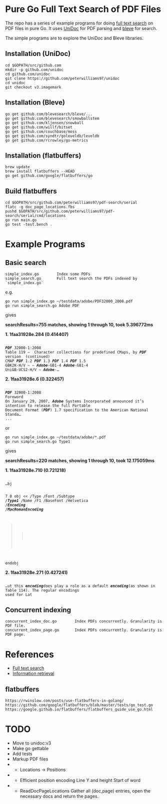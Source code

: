 Pure Go Full Text Search of PDF Files
=====================================

The repo has a series of example programs for doing [full text search](https://en.wikipedia.org/wiki/Full-text_search) on PDF files in pure Go. It uses [UniDoc](https://unidoc.io/) for PDF parsing and [bleve](http://github.com/blevesearch/bleve) for search.

The simple programs are to explore the UniDoc and Bleve libraries.

Installation (UniDoc)
---------------------
	cd $GOPATH/src/github.com
	mkdir -p github.com/unidoc
	cd github.com/unidoc
	git clone https://github.com/peterwilliams97/unidoc
	cd unidoc
	git checkout v3.imagemark

Installation (Bleve)
--------------------
	go get github.com/blevesearch/bleve/...
	go get github.com/blevesearch/snowballstem
	go get github.com/kljensen/snowball
	go get github.com/willf/bitset
	go get github.com/couchbase/moss
	go get github.com/syndtr/goleveldb/leveldb
	go get github.com/rcrowley/go-metrics

Installation (flatbuffers)
--------------------------
	brew update
	brew install flatbuffers --HEAD
	go get github.com/google/flatbuffers/go


Build flatbuffers
---------------
	cd $GOPATH/src/github.com/peterwilliams97/pdf-search/serial
	flatc -g doc_page_locations.fbs
	pushd $GOPATH/src/github.com/peterwilliams97/pdf-search/serial/cmd/locations
	go run main.go
	go test -test.bench .

Example Programs
================

Basic search
------------
	simple_index.go        Index some PDFs
	simple_search.go       Full text search the PDFs indexed by `simple_index.go`

e.g.

	go run simple_index.go ~/testdata/adobe/PDF32000_2008.pdf
	go run simple_search.go Adobe PDF

gives

<strong>searchResults=755 matches, showing 1 through 10, took 5.396772ms</strong>

<strong>1. 1faa31928e.284 (0.414407) </strong>

<code>
<strong><em>PDF</em></strong> 32000-1:2008
Table 119 –  Character collections for predefined CMaps, by <strong><em>PDF</em></strong> version  (continued)
CMAP <strong><em>PDF</em></strong> 1.2 <strong><em>PDF</em></strong> 1.3 <strong><em>PDF</em></strong> 1.4 <strong><em>PDF</em></strong> 1.5
GBK2K-H/V — — <strong><em>Adobe</em></strong>-GB1-4 <strong><em>Adobe</em></strong>-GB1-4
UniGB-UCS2-H/V — <strong><em>Adobe</em></strong>-…
</code>

<strong>2. 1faa31928e.6 (0.322457) </strong>

<code>
<strong><em>PDF</em></strong> 32000-1:2008
Foreword
On January 29, 2007, <strong><em>Adobe</em></strong> Systems Incorporated announced it’s intention to release the full Portable
Document Format (<strong><em>PDF</em></strong>) 1.7 specification to the American National Standa…
...
</code>

or

	go run simple_index.go ~/testdata/adobe/*.pdf
	go run simple_search.go Type1

gives

<strong>searchResults=220 matches, showing 1 through 10, took 12.175059ms</strong>

<strong>1. 1faa31928e.710 (0.721218)</strong>

<code>
…bj

7  0  obj
<<  /Type  /Font
    /Subtype  /<strong><em>Type1</em></strong>
    /Name  /F1
    /BaseFont  /Helvetica
    /<strong><em>Encoding</em></strong> /<strong><em>MacRomanEncoding</em></strong>
>>
endobj
</code>

<strong>2. 1faa31928e.271 (0.427241)</strong>

<code>
…ut this <strong><em>encoding</em></strong>does play a role as a default <strong><em>encoding</em></strong>(as shown in Table 114). The regular encodings
used for Lat
</code>

Concurrent indexing
-------------------
	concurrent_index_doc.go        Index PDFs concurrently. Granularity is PDF file.
	concurrent_index_page.go       Index PDFs concurrently. Granularity is PDF page.


References
==========
* [Full text search](https://en.wikipedia.org/wiki/Full-text_search)
* [Information retrieval](https://en.wikipedia.org/wiki/Information_retrieval)

flatbuffers
-----------
	https://rwinslow.com/posts/use-flatbuffers-in-golang/
	https://github.com/google/flatbuffers/blob/master/tests/go_test.go
	https://google.github.io/flatbuffers/flatbuffers_guide_use_go.html


TODO
====
* Move to unidoc:v3
* Make go gettable
* Add tests
* Markup PDF files
*  - Locations -> Positions
*  - Efficient position encoding
			Line Y and height
			Start of word
*  - ReadDocPageLocations Gather all (doc,page) entries, open the necessary docs and return the pages.


